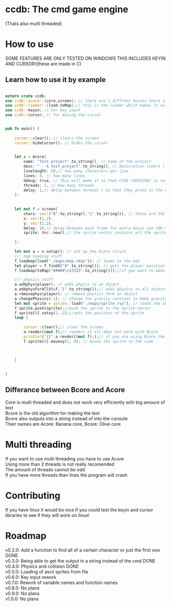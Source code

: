 # ccdb:  The cmd game engine  
(Thats also multi threaded)  
  
# How to use  
  
SOME FEATURES ARE ONLY TESTED ON WINDOWS THIS INCLUDES KEYIN AND CURSOR!(these are made in C)  
  
  
## Learn how to use it by example  

```rust

extern crate ccdb;
use ccdb::acore::{core,screen}; // there are 2 diffrent Acores there is Acore and there is banana both work the same way when talking to them 
use ccdb::loader::{load,toMap};// this is the loader which makes it so you can load a map from file or load a map from string 
use ccdb::keyin; // For key input
use ccdb::cursor; // for moving the cursor


pub fn main() {
    
    cursor::clear(); // clears the screen
    cursor::hideCursor(); // hides the cursor
    

    let x = Acore{
        name: "Test project".to_string(), // name of the project 
        desc: " - A test project".to_string(), // descirption (short )
        linelenght: 20,// how many charecters per line
        lines: 4, // how many lines
        debug: true, // This will make it so that CCDB (VERSION) is not shown
        threads: 2, // How many threads 
        delay: 1,// delay between threads ( So that they print in the correct order)
    };
    
    
    let mut f = screen{
        chars: vec!("0".to_string(),"1".to_string()), // these are the different ascii "items" that get renderd X and Y are the cordinates 
        x: vec!(1,2),
        y: vec!(1,2),
        delay: 10,// delay between each frame for extra bonus use 100 ms
        sprite: Vec::new(),// the sprite vector contains all the sprites that are going to be renderd 

    };
    
    let mut a = x.setup(); // set up the Acore struct 
    //! map loading stuff
    f.loadmap(load("./maps/map.rmap")); // loads in the map
    let player = f.findX("@".to_string()); // gets the player position in the screen.chars section findAllOfX works the same but returns a vector 
    f.loadmap(toMap("#####\n33333".to_string()));//if you want to make a map out of a string 

    //! physics stuff
    a.addphys(player); // adds phycis to an object 
    a.addphysForAllX(&f,"I".to_string());// adds physics to all objects with the correct char
    a.removephys(player); // remove physics form an object 
    a.changePhysics(-1); // change the gravity constant to make gravity stronger or weaker or upside down 
    let mut sprite = sprite::load("./maps/sprite.rsp"); // loads the sprite from a text file 
    f.sprite.push(sprite);//push the sprite to the sprite vector 
    f.sprite[0].setxy(2,-2);//sets the position of the sprite 
    loop {
        
        cursor::clear();// clear the screen
        a.render(&mut f);// renders it all does not work with Bcore
        println!("{}",a.render(&mut f););// if you are using Bcore the output gets output in a string ( Does not work with Acore )
        f.sprite[0].movexy(1, 0); // moves the sprite to the side 
        
      

    }

  
}
```  
## Differance between Bcore and Acore  
Core is mutli threaded and does not work very efficiently with big amount of text  
Bcore is the old algorithm for making the text  
Bcore also outputs into a string instead of into the console  
Their names are Acore: Banana core, Bcore: Olive core  
  
# Multi threading  
If you want to use multi threading you have to use Acore  
Using more than 2 threads is not really recomended  
The amount of threads cannot be odd  
If you have more threads than lines the program will crash  
  
# Contributing  
If you have linux it would be nice if you could test the keyin and cursor libraries to see if they will work on linux!  
  
# Roadmap  
v0.2.0: Add a function to find all of a certain character or just the first one  DONE  
v0.3.0: Being able to get the output in a string instead of the cmd   DONE  
v0.4.0: Physics and collision  DONE  
v0.5.0: Loading of ascii sprites from file  
v0.6.0: Key input rework  
v0.7.0: Rework of variable names and function names  
v0.8.0: No plans  
v0.9.0: No plans  
v1.0.0: No plans  

